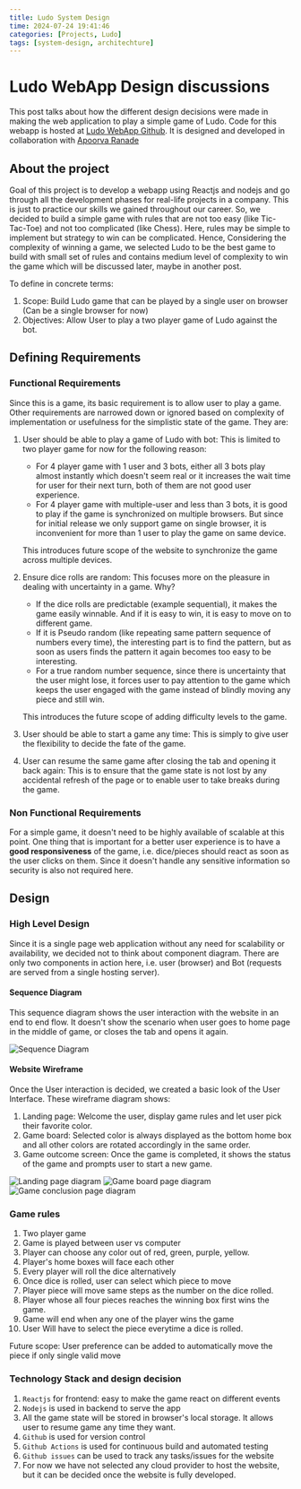 ```yaml
---
title: Ludo System Design
time: 2024-07-24 19:41:46
categories: [Projects, Ludo]
tags: [system-design, architechture]
---
```


# Ludo WebApp Design discussions

This post talks about how the different design decisions were made in making the
web application to play a simple game of Ludo. Code for this webapp is hosted at [Ludo WebApp Github](https://github.com/gauravloj/ludo-webapp).
It is designed and developed in collaboration with [Apoorva Ranade](https://github.com/apoorvaran)

## About the project

Goal of this project is to develop a webapp using Reactjs and nodejs and go through
all the development phases for real-life projects in a company. This is just to practice
our skills we gained throughout our career. So, we decided to build a simple game with rules
that are not too easy (like Tic-Tac-Toe) and not too complicated (like Chess). Here, rules
may be simple to implement but strategy to win can be complicated. Hence, Considering the
complexity of winning a game, we selected Ludo to be the best game to build with small set of
rules and contains medium level of complexity to win the game which will be discussed later,
maybe in another post.

To define in concrete terms:

1. Scope: Build Ludo game that can be played by a single user on browser (Can be a single browser for now)
1. Objectives: Allow User to play a two player game of Ludo against the bot.

## Defining Requirements

### Functional Requirements

Since this is a game, its basic requirement is to allow user to play a game. Other requirements
are narrowed down or ignored based on complexity of implementation or usefulness for the simplistic
state of the game. They are:

1. User should be able to play a game of Ludo with bot: This is limited to two player game for now for the following reason:

   - For 4 player game with 1 user and 3 bots, either all 3 bots play almost instantly which doesn't seem real or it increases
     the wait time for user for their next turn, both of them are not good user experience.
   - For 4 player game with multiple-user and less than 3 bots, it is good to play if the game is synchronized on multiple
     browsers. But since for initial release we only support game on single browser, it is inconvenient for more than 1 user
     to play the game on same device.

   This introduces future scope of the website to synchronize the game across multiple devices.

2. Ensure dice rolls are random: This focuses more on the pleasure in dealing with uncertainty in a game. Why?

   - If the dice rolls are predictable (example sequential), it makes the game easily winnable. And if it is easy to win,
     it is easy to move on to different game.
   - If it is Pseudo random (like repeating same pattern sequence of numbers every time), the interesting part is to find the
     pattern, but as soon as users finds the pattern it again becomes too easy to be interesting.
   - For a true random number sequence, since there is uncertainty that the user might lose, it forces user to pay attention
     to the game which keeps the user engaged with the game instead of blindly moving any piece and still win.

   This introduces the future scope of adding difficulty levels to the game.

3. User should be able to start a game any time: This is simply to give user the flexibility to decide the fate of the game.
4. User can resume the same game after closing the tab and opening it back again: This is to ensure that the game state
   is not lost by any accidental refresh of the page or to enable user to take breaks during the game.

### Non Functional Requirements

For a simple game, it doesn't need to be highly available of scalable at this point. One thing that is important
for a better user experience is to have a **good responsiveness** of the game, i.e. dice/pieces should react as soon as
the user clicks on them. Since it doesn't handle any sensitive information so security is also not required here.

## Design

### High Level Design

Since it is a single page web application without any need for scalability or availability,
we decided not to think about component diagram. There are only two components in action here,
i.e. user (browser) and Bot (requests are served from a single hosting server).

#### Sequence Diagram

This sequence diagram shows the user interaction with the website in an end to end flow.
It doesn't show the scenario when user goes to home page in the middle of game, or closes
the tab and opens it again.

![Sequence Diagram](assets/img/ludo/user-interaction-sequence-diagram.jpg)

#### Website Wireframe

Once the User interaction is decided, we created a basic look of the User Interface.
These wireframe diagram shows:

1. Landing page: Welcome the user, display game rules and let user pick their favorite color.
2. Game board: Selected color is always displayed as the bottom home box and all other colors are
   rotated accordingly in the same order.
3. Game outcome screen: Once the game is completed, it shows the status of the game and prompts user
   to start a new game.

![Landing page diagram](assets/img/ludo/ludo-wireframe-landing.jpg)
![Game board page diagram](assets/img/ludo/ludo-wireframe-gameboard.jpg)
![Game conclusion page diagram](assets/img/ludo/ludo-wireframe-conclusion.jpg)

### Game rules

1. Two player game
1. Game is played between user vs computer
1. Player can choose any color out of red, green, purple, yellow.
1. Player's home boxes will face each other
1. Every player will roll the dice alternatively
1. Once dice is rolled, user can select which piece to move
1. Player piece will move same steps as the number on the dice rolled.
1. Player whose all four pieces reaches the winning box first wins the game.
1. Game will end when any one of the player wins the game
1. User Will have to select the piece everytime a dice is rolled.

Future scope: User preference can be added to automatically move the piece if only single valid move

### Technology Stack and design decision

1. `Reactjs` for frontend: easy to make the game react on different events
1. `Nodejs` is used in backend to serve the app
1. All the game state will be stored in browser's local storage. It allows user to resume game any time they want.
1. `Github` is used for version control
1. `Github Actions` is used for continuous build and automated testing
1. `Github issues` can be used to track any tasks/issues for the website
1. For now we have not selected any cloud provider to host the website, but it can be decided once the website is fully developed.
